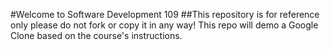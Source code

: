 #Welcome to Software Development 109
##This repository is for reference only please do not fork or copy it in any way!
This repo will demo a Google Clone based on the course's instructions.
